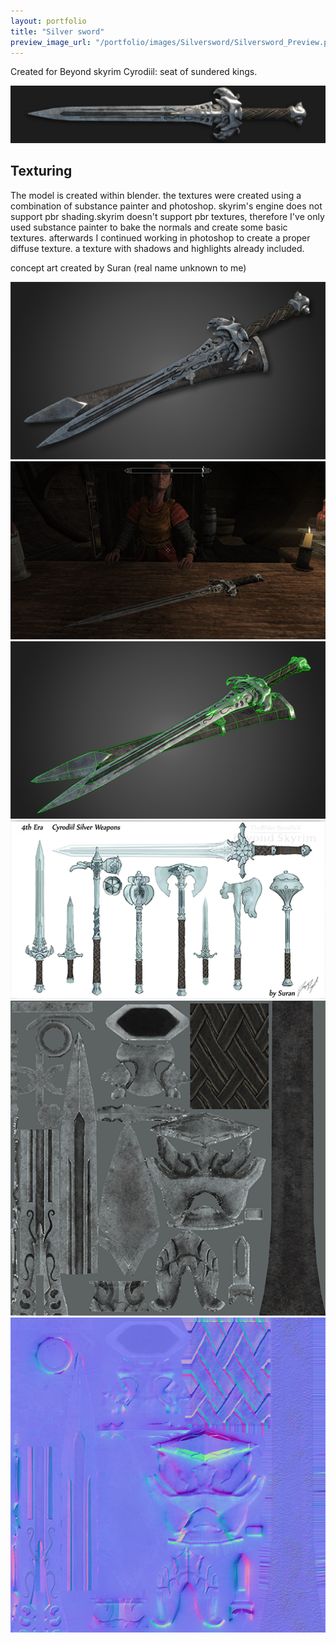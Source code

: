 ```yaml
---
layout: portfolio
title: "Silver sword"
preview_image_url: "/portfolio/images/Silversword/Silversword_Preview.png"
---
```


Created for Beyond skyrim Cyrodiil: seat of sundered kings.

<img class="ui huge centered image" src="/portfolio/images/Silversword/Silversword banner.png"/>

## Texturing

The model is created within blender. the textures were created using a combination of substance painter and photoshop.
skyrim's engine does not support pbr shading.skyrim doesn't support pbr textures, therefore I've only used substance painter to bake the normals and create some basic textures. afterwards I continued working in photoshop to create a proper diffuse texture. a texture with shadows and highlights already included.

concept art created by Suran (real name unknown to me)

<div class="ui two column grid">
  <div class="column">
    <img class="ui image" src="/portfolio/images/Silversword/SilverSword3.png"/>
  </div>
  <div class="column">
    <img class="ui image" src="/portfolio/images/Silversword/SilverSword_Ingame.png"/>
  </div>
    <div class="column">
    <img class="ui image" src="/portfolio/images/Silversword/SilverSwordwireframe.png"/>
  </div>
  <div class="column">
    <img class="ui image" src="/portfolio/images/Concept art.png"/>
  </div>
    <div class="column">
    <img class="ui image" src="/portfolio/images/Silversword/Silversword_diffuse.png"/>
  </div>
  <div class="column">
    <img class="ui image" src="/portfolio/images/Silversword/Silversword_Normmal.png"/>
  </div>
</div>
